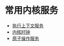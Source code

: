 # 常用内核服务

* [执行上下文服务](execution_context_services.md)
* [内核时钟](kernel_clocks.md)
* [原子操作服务](atomic_services.md)


